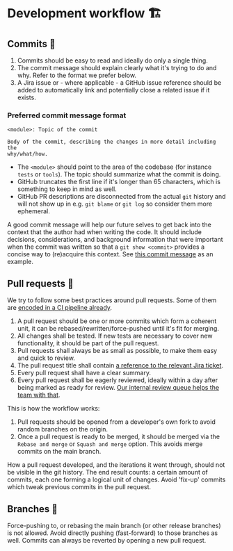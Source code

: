 # Development workflow 🏗️

## Commits 💎

1. Commits should be easy to read and ideally do only a single thing.
2. The commit message should explain clearly what it's trying to do and why. Refer to the format we prefer below.
3. A Jira issue or - where applicable - a GitHub issue reference should be added to automatically link and potentially close a related issue if it exists.

### Preferred commit message format

```
<module>: Topic of the commit

Body of the commit, describing the changes in more detail including the
why/what/how.
```

- The `<module>` should point to the area of the codebase (for instance `tests` or `tools`). The topic
should summarize what the commit is doing.
- GitHub truncates the first line if it's longer than 65 characters, which is something to keep in mind as well.
- GitHub PR descriptions are disconnected from the actual `git`
history and will not show up in e.g. `git blame` or `git log` so consider
them more ephemeral.

A good commit message will help our future selves to get back into the
context that the author had when writing the code. It should include
decisions, considerations, and background information that were important when the
commit was written so that a `git show <commit>` provides a concise
way to (re)acquire this context. See [this commit message](https://github.com/osbuild/osbuild/commit/a2e212bb2641cf28e5701ad4a2202261c2c5ee5c) as an example.


## Pull requests 🌟

We try to follow some best practices around pull requests. Some of them are [encoded in a CI pipeline already](https://github.com/osbuild/pr-best-practices).

1. A pull request should be one or more commits which form a coherent unit, it can be
rebased/rewritten/force-pushed until it's fit for merging.
2. All changes shall be tested. If new tests are necessary to cover new functionality, it should be part of the pull request.
3. Pull requests shall always be as small as possible, to make them easy and quick to review.
4. The pull request title shall contain [a reference to the relevant Jira ticket](https://issues.redhat.com).
5. Every pull request shall have a clear summary.
6. Every pull request shall be eagerly reviewed, ideally within a day after being marked as ready for review. [Our internal review queue helps the team with that](https://github.com/osbuild/pr-review-queue).

This is how the workflow works:
1. Pull requests should be opened from a developer's own fork to avoid random branches on the origin.
2. Once a pull request is ready to be merged, it should be merged via the `Rebase and merge` or `Squash and merge` option. This avoids merge commits on the main branch.

How a pull request developed, and the iterations it went through, should not be visible in the git history. The end result counts: a certain amount of commits, each one forming a logical unit of changes. Avoid 'fix-up' commits which tweak previous commits in the pull request.

## Branches 🌳

Force-pushing to, or rebasing the main branch (or other release branches) is not allowed. Avoid directly pushing (fast-forward) to those branches as well. Commits can always be reverted by opening a new pull request.
